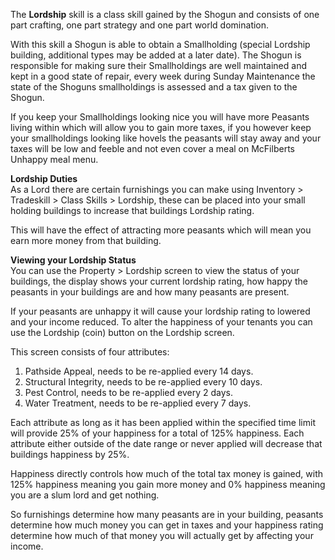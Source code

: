 ---
---
The **Lordship** skill is a class skill gained by the Shogun and consists of one part crafting, one part strategy and one part world domination.

With this skill a Shogun is able to obtain a Smallholding (special Lordship building, additional types may be added at a later date). The Shogun is responsible for making sure their Smallholdings are well maintained and kept in a good state of repair, every week during Sunday Maintenance the state of the Shoguns smallholdings is assessed and a tax given to the Shogun.

If you keep your Smallholdings looking nice you will have more Peasants living within which will allow you to gain more taxes, if you however keep your smallholdings looking like hovels the peasants will stay away and your taxes will be low and feeble and not even cover a meal on McFilberts Unhappy meal menu.

**Lordship Duties**  
As a Lord there are certain furnishings you can make using Inventory > Tradeskill > Class Skills > Lordship, these can be placed into your small holding buildings to increase that buildings Lordship rating.

This will have the effect of attracting more peasants which will mean you earn more money from that building.

**Viewing your Lordship Status**  
You can use the Property > Lordship screen to view the status of your buildings, the display shows your current lordship rating, how happy the peasants in your buildings are and how many peasants are present.

If your peasants are unhappy it will cause your lordship rating to lowered and your income reduced. To alter the happiness of your tenants you can use the Lordship (coin) button on the Lordship screen.

This screen consists of four attributes:

1.  Pathside Appeal, needs to be re-applied every 14 days.
2.  Structural Integrity, needs to be re-applied every 10 days.
3.  Pest Control, needs to be re-applied every 2 days.
4.  Water Treatment, needs to be re-applied every 7 days.

Each attribute as long as it has been applied within the specified time limit will provide 25% of your happiness for a total of 125% happiness. Each attribute either outside of the date range or never applied will decrease that buildings happiness by 25%.

Happiness directly controls how much of the total tax money is gained, with 125% happiness meaning you gain more money and 0% happiness meaning you are a slum lord and get nothing.

So furnishings determine how many peasants are in your building, peasants determine how much money you can get in taxes and your happiness rating determine how much of that money you will actually get by affecting your income.